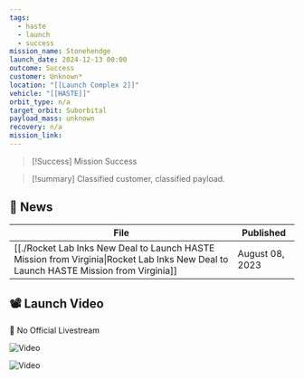 ```yaml
---
tags:
  - haste
  - launch
  - success
mission_name: Stonehendge
launch_date: 2024-12-13 00:00
outcome: Success
customer: Unknown*
location: "[[Launch Complex 2]]"
vehicle: "[[HASTE]]"
orbit_type: n/a
target_orbit: Suborbital
payload_mass: unknown
recovery: n/a
mission_link: 
---
```

>[!Success] Mission Success

>[!summary]
>Classified customer, classified payload.

## 📰 News
| File                                                                                                                                       | Published       |
| ------------------------------------------------------------------------------------------------------------------------------------------ | --------------- |
| [[./Rocket Lab Inks New Deal to Launch HASTE Mission from Virginia\|Rocket Lab Inks New Deal to Launch HASTE Mission from Virginia]] | August 08, 2023 |


## 📽️ Launch Video

🚫 No Official Livestream  

![Video](https://x.com/kyle_LTS/status/1867760256274903275)

![Video](https://x.com/joshlikesrocket/status/1867745406341591451)